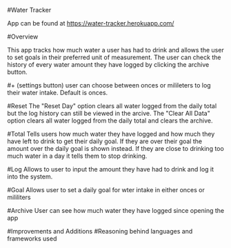 #Water Tracker

App can be found at https://water-tracker.herokuapp.com/

#Overview

This app tracks how much water a user has had to drink and allows the user to set goals in their preferred unit of measurement. The user can check the history of every water amount they have logged by clicking the archive button.  


#+ (settings button)
user can choose between onces or milileters to log their water intake. Default is onces.

#Reset
The "Reset Day" option clears all water logged from the daily total but the log history can still be viewed in the arcive.
The "Clear All Data" option clears all water logged from the daily total and clears the archive.

#Total
Tells users how much water they have logged and how much they have left to drink to get their daily goal. If they are over their goal the amount over the daily goal is shown instead. If they are close to drinking too much water in a day it tells them to stop drinking. 

#Log
Allows to user to input the amount they have had to drink and log it into the system.

#Goal
Allows user to set a daily goal for wter intake in either onces or mililiters

#Archive
User can see how much water they have logged since opening the app

#Improvements and Additions
#Reasoning behind languages and frameworks used
